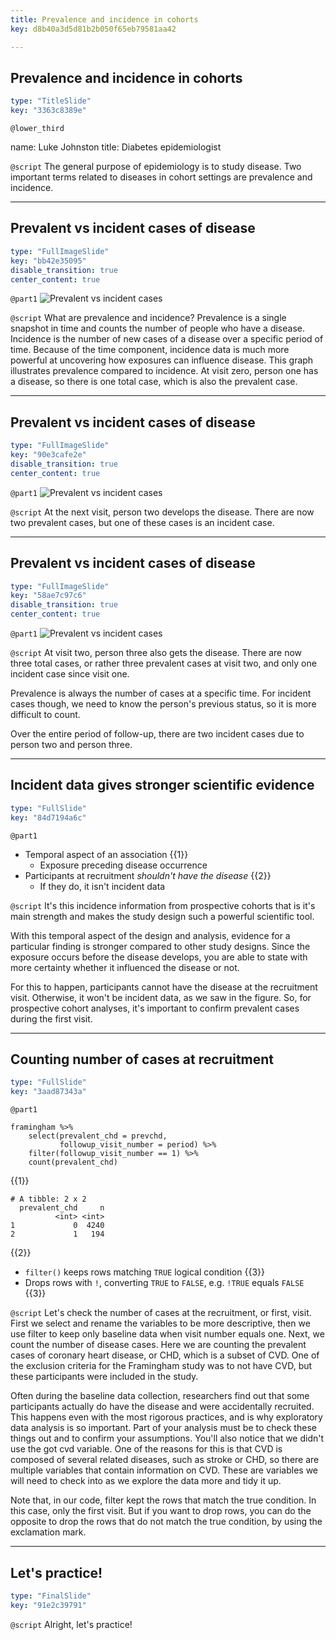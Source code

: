 ```yaml
---
title: Prevalence and incidence in cohorts
key: d8b40a3d5d81b2b050f65eb79581aa42

---
```

## Prevalence and incidence in cohorts

```yaml
type: "TitleSlide"
key: "3363c8389e"
```

`@lower_third`

name: Luke Johnston
title: Diabetes epidemiologist


`@script`
The general purpose of epidemiology is to study disease. Two important terms related to diseases in cohort settings are prevalence and incidence.


---
## Prevalent vs incident cases of disease

```yaml
type: "FullImageSlide"
key: "bb42e35095"
disable_transition: true
center_content: true
```

`@part1`
![Prevalent vs incident cases](https://assets.datacamp.com/production/repositories/2079/datasets/2b4f838a060cebbdfe056971e6d3d567a2f5804a/ch1-v3-prevalence-incidence-0.png)


`@script`
What are prevalence and incidence? Prevalence is a single snapshot in time and counts the number of people who have a disease. Incidence is the number of new cases of a disease over a specific period of time. Because of the time component, incidence data is much more powerful at uncovering how exposures can influence disease. This graph illustrates prevalence compared to incidence. At visit zero, person one has a disease, so there is one total case, which is also the prevalent case.


---
## Prevalent vs incident cases of disease

```yaml
type: "FullImageSlide"
key: "90e3cafe2e"
disable_transition: true
center_content: true
```

`@part1`
![Prevalent vs incident cases](https://assets.datacamp.com/production/repositories/2079/datasets/f69f23e9c0729d76a7890ed3edd8c5b1e9fc0367/ch1-v3-prevalence-incidence-1.png)


`@script`
At the next visit, person two develops the disease. There are now two prevalent cases, but one of these cases is an incident case.


---
## Prevalent vs incident cases of disease

```yaml
type: "FullImageSlide"
key: "58ae7c97c6"
disable_transition: true
center_content: true
```

`@part1`
![Prevalent vs incident cases](https://assets.datacamp.com/production/repositories/2079/datasets/2180510766cd89e9f8c6183e475b0ad0a0758d10/ch1-v3-prevalence-incidence-2.png)


`@script`
At visit two, person three also gets the disease. There are now three total cases, or rather three prevalent cases at visit two, and only one incident case since visit one. 

Prevalence is always the number of cases at a specific time. For incident cases though, we need to know the person's previous status, so it is more difficult to count.

Over the entire period of follow-up, there are two incident cases due to person two and person three.


---
## Incident data gives stronger scientific evidence

```yaml
type: "FullSlide"
key: "84d7194a6c"
```

`@part1`
- Temporal aspect of an association {{1}}
    - Exposure preceding disease occurrence
- Participants at recruitment *shouldn't have the disease* {{2}}
    - If they do, it isn't incident data


`@script`
It's this incidence information from prospective cohorts that is it's main strength and makes the study design such a powerful scientific tool.

With this temporal aspect of the design and analysis, evidence for a particular finding is stronger compared to other study designs. Since the exposure occurs before the disease develops, you are able to state with more certainty whether it influenced the disease or not. 

For this to happen, participants cannot have the disease at the recruitment visit. Otherwise, it won't be incident data, as we saw in the figure. So, for prospective cohort analyses, it's important to confirm prevalent cases during the first visit.


---
## Counting number of cases at recruitment

```yaml
type: "FullSlide"
key: "3aad87343a"
```

`@part1`
```{r}
framingham %>% 
    select(prevalent_chd = prevchd,
           followup_visit_number = period) %>% 
    filter(followup_visit_number == 1) %>% 
    count(prevalent_chd)
```
{{1}}

```
# A tibble: 2 x 2
  prevalent_chd     n
          <int> <int>
1             0  4240
2             1   194
```
{{2}}

- `filter()` keeps rows matching `TRUE` logical condition {{3}}
- Drops rows with `!`, converting `TRUE` to `FALSE`, e.g. `!TRUE` equals `FALSE` {{3}}


`@script`
Let's check the number of cases at the recruitment, or first, visit. First we select and rename the variables to be more descriptive, then we use filter to keep only baseline data when visit number equals one. Next, we count the number of disease cases. Here we are counting the prevalent cases of coronary heart disease, or CHD, which is a subset of CVD. One of the exclusion criteria for the Framingham study was to not have CVD, but these participants were included in the study. 

Often during the baseline data collection, researchers find out that some participants actually do have the disease and were accidentally recruited. This happens even with the most rigorous practices, and is why exploratory data analysis is so important. Part of your analysis must be to check these things out and to confirm your assumptions. You'll also notice that we didn't use the got cvd variable. One of the reasons for this is that CVD is composed of several related diseases, such as stroke or CHD, so there are multiple variables that contain information on CVD. These are variables we will need to check into as we explore the data more and tidy it up.

Note that, in our code, filter kept the rows that match the true condition. In this case, only the first visit. But if you want to drop rows, you can do the opposite to drop the rows that do not match the true condition, by using the exclamation mark.


---
## Let's practice!

```yaml
type: "FinalSlide"
key: "91e2c39791"
```

`@script`
Alright, let's practice!

